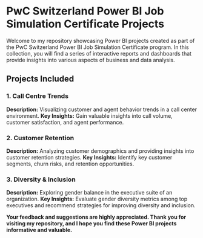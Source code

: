 # PwC Switzerland Power BI Job Simulation Certificate Projects

Welcome to my repository showcasing Power BI projects created as part of the PwC Switzerland Power BI Job Simulation Certificate program. In this collection, you will find a series of interactive reports and dashboards that provide insights into various aspects of business and data analysis.

## Projects Included

### 1. Call Centre Trends
**Description:** Visualizing customer and agent behavior trends in a call center environment.
**Key Insights:** Gain valuable insights into call volume, customer satisfaction, and agent performance.

### 2. Customer Retention
**Description:** Analyzing customer demographics and providing insights into customer retention strategies.
**Key Insights:** Identify key customer segments, churn risks, and retention opportunities.

### 3. Diversity & Inclusion
**Description:** Exploring gender balance in the executive suite of an organization.
**Key Insights:** Evaluate gender diversity metrics among top executives and recommend strategies for improving diversity and inclusion.


**Your feedback and suggestions are highly appreciated. Thank you for visiting my repository, and I hope you find these Power BI projects informative and valuable.**


